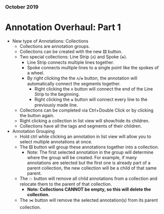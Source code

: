 ### October 2019
# Annotation Overhaul: Part 1
* New type of Annotations: Collections
    * Collections are annotation groups.
    * Collections can be created with the new ⚄ button.
    * Two special collections: Line Strip (ʌ) and Spoke (⚹).
        * Line Strip connects multiple lines together.
        * Spoke connects multiple lines to a single point like the spokes of a wheel.
        * By right clicking the the ʌ/⚹ button, the annotation will automatically connect the segments together.
            * Right clicking the ʌ button will connect the end of the Line Strip to the beginning.
            * Right clicking the ⚹ button will connect every line to the previously made line.
    * Collections can be completed via Ctrl+Double Click or by clicking the button again.
    * Right clicking a collection in list view will show/hide its children.
    * Collections have all the tags and segments of their children.
* Annotation Grouping
    * Hold ctrl while clicking an annotation in list view will allow you to select multiple annotations at once.
    * The ⚄ button will group these annotations together into a collection.
        * Note: The first selected annotation in the group will determine where the group will be created. For example, if many annotations are selected but the first one is already part of a parent collection, the new collection will be a child of that same parent.
    * The 💥 button will remove all child annotations from a collection and relocate them to the parent of that collection.
        * **Note: Collections CANNOT be empty, so this will delete the collection.**
    * The ✂️ button will remove the selected annotation(s) from its parent collection.
